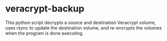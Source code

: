 # veracrypt-backup
This python script decrypts a source and destination Veracrypt volume, uses rsync to update the destination volume, and re-encrypts the volumes when the program is done executing.
